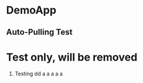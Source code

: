 # DemoApp
## Auto-Pulling Test
Test only, will be removed
==========================
1. Testing
dd
a
a
a
a
a
